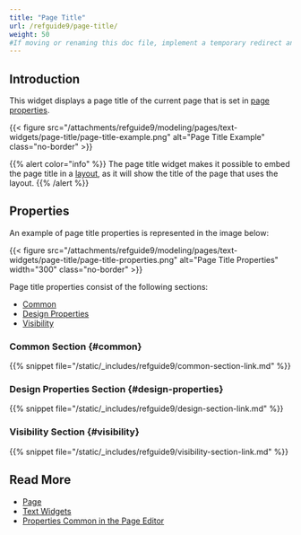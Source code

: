 ```yaml
---
title: "Page Title"
url: /refguide9/page-title/
weight: 50
#If moving or renaming this doc file, implement a temporary redirect and let the respective team know they should update the URL in the product. See Mapping to Products for more details.
---
```


## Introduction

This widget displays a page title of the current page that is set in [page properties](/refguide9/page-properties/#title).

{{< figure src="/attachments/refguide9/modeling/pages/text-widgets/page-title/page-title-example.png" alt="Page Title Example" class="no-border" >}}

{{% alert color="info" %}}
The page title widget makes it possible to embed the page title in a [layout](/refguide9/layout/), as it will show the title of the page that uses the layout.
{{% /alert %}}

## Properties

An example of page title properties is represented in the image below:

{{< figure src="/attachments/refguide9/modeling/pages/text-widgets/page-title/page-title-properties.png" alt="Page Title Properties"   width="300"  class="no-border" >}}

Page title properties consist of the following sections:

* [Common](#common)
* [Design Properties](#design-properties)
* [Visibility](#visibility)

### Common Section {#common}

{{% snippet file="/static/_includes/refguide9/common-section-link.md" %}}

### Design Properties Section {#design-properties}

{{% snippet file="/static/_includes/refguide9/design-section-link.md" %}} 

### Visibility Section {#visibility}

{{% snippet file="/static/_includes/refguide9/visibility-section-link.md" %}}

## Read More

* [Page](/refguide9/page/)
* [Text Widgets](/refguide9/text-widgets/)
* [Properties Common in the Page Editor](/refguide9/common-widget-properties/)
